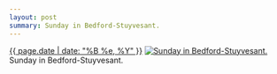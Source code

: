 ```yaml
---
layout: post
summary: Sunday in Bedford-Stuyvesant.
---
```


<p>
  <time><a href="/488">{{ page.date | date: "%B %e, %Y" }}</a></time>
  <a href="/488"><img src="{{ site.assets_url }}/488-640.jpg" srcset="{{ site.assets_url }}/488-1280.jpg 1280w, {{ site.assets_url }}/488-960.jpg 960w, {{ site.assets_url }}/488-640.jpg 640w, {{ site.assets_url }}/488-320.jpg 320w" sizes="(min-width: 700px) 50vw, calc(100vw - 2rem)" alt="Sunday in Bedford-Stuyvesant." /></a>
  <span>Sunday in Bedford-Stuyvesant.</span>
</p>
